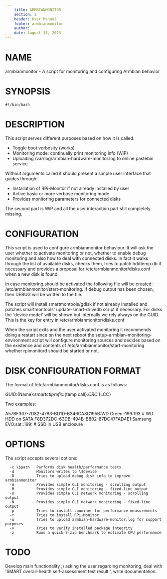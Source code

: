 ```yaml
---
    title: ARMBIANMONITOR
    section: 1
    header: User Manual
    footer: armbianmonitor
    author:
    date: August 31, 2023
---
```


# NAME
armbianmonitor - A script for monitoring and configuring Armbian behavior

# SYNOPSIS
`#!/bin/bash`

# DESCRIPTION
This script serves different purposes based on how it is called:

- Toggle boot verbosity (works)
- Monitoring mode: continually print monitoring info (WiP)
- Uploading /var/log/armbian-hardware-monitor.log to online pastebin service

Without arguments called it should present a simple user interface that guides through:

- Installation of RPi-Monitor if not already installed by user
- Active basic or more verbose monitoring mode
- Provides monitoring parameters for connected disks

The second part is WiP and all the user interaction part still completely missing.

# CONFIGURATION
This script is used to configure armbianmonitor behaviour. It will ask the user whether to activate monitoring or not, whether to enable debug monitoring and also how to deal with connected disks. In fact it walks through the list of available disks, checks them, tries to patch hddtemp.db if necessary and provides a proposal for /etc/armbianmonitor/disks.conf when a new disk is found.

In case monitoring should be activated the following file will be created: /etc/armbianmonitor/start-monitoring. If debug output has been chosen, then DEBUG will be written to the file.

The script will install smartmontools/gdisk if not already installed and patches smartmontools' update-smart-drivedb script if necessary. For disks the 'device model' will be shown but internally we rely always on the GUID. This is the key for entry in /etc/armbianmonitor/disks.conf

When the script exits and the user activated monitoring it recommends doing a restart since on the next reboot the setup-armbian-monitoring-environment script will configure monitoring sources and decides based on the existence and contents of /etc/armbianmonitor/start-monitoring whether rpimonitord should be started or not.

# DISK CONFIGURATION FORMAT
The format of /etc/armbianmonitor/disks.conf is as follows:

${GUID}:${Name}:${smartctl prefix}:${temp call}:${CRC}:${LCC}

Two examples:

A57BF307-7D82-4783-BD1D-B346CA8C195B:WD Green::199:193 # WD HDD on SATA
F8D372DC-63DB-494B-B802-87DC47FAD4E1:Samsung EVO:sat::199: # SSD in USB enclosure

# OPTIONS
The script accepts several options:
```
  -c \$path   Performs disk health/performance tests
  -d          Monitors writes to \$device
  -D          Tries to upload debug disk info to improve armbianmonitor
  -m          Provides simple CLI monitoring - scrolling output
  -M          Provides simple CLI monitoring - fixed-line output
  -n          Provides simple CLI network monitoring - scrolling output
  -N          Provides simple CLI network monitoring - fixed-line output
  -p          Tries to install cpuminer for performance measurements
  -r          Tries to install RPi-Monitor
  -u          Tries to upload armbian-hardware-monitor.log for support purposes
  -v          Tries to verify installed package integrity
  -z          Runs a quick 7-zip benchmark to estimate CPU performance
```
# TODO
Develop main functionality ;) asking the user regarding monitoring, deal with 'SMART overall-health self-assessment test result:', write documentation.

